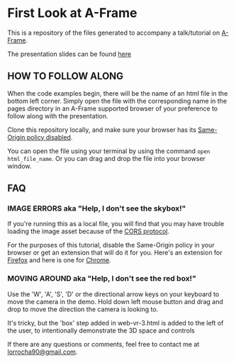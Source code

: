 # First Look at A-Frame
This is a repository of the files generated to accompany a talk/tutorial on [A-Frame](https://aframe.io/).

The presentation slides can be found [here](https://docs.google.com/presentation/d/1O0y5WjAJxYq1StNHofLExKlBtZFizgoqkpDorxx3kR8/edit?usp=sharing)

## HOW TO FOLLOW ALONG
When the code examples begin, there will be the name of an html file in the bottom left corner. Simply open the file with the corresponding name in the pages directory in an A-Frame supported browser of your preference to follow along with the presentation.

Clone this repository locally, and make sure your browser has its [Same-Origin policy disabled](#IMAGE-ERRORS-aka-"Help,-I-don't-see-the-skybox!").

You can open the file using your terminal by using the command `open html_file_name`. Or you can drag and drop the file into your browser window.

## FAQ

### IMAGE ERRORS aka "Help, I don't see the skybox!"
If you're running this as a local file, you will find that you may have trouble loading the image asset because of the [CORS protocol](https://www.html5rocks.com/en/tutorials/cors/).

For the purposes of this tutorial, disable the Same-Origin policy in your browser or get an extension that will do it for you. Here's an extension for [Firefox](https://addons.mozilla.org/en-US/firefox/addon/cors-everywhere/) and here is one for [Chrome](https://chrome.google.com/webstore/detail/allow-control-allow-origi/nlfbmbojpeacfghkpbjhddihlkkiljbi?hl=en).

### MOVING AROUND aka "Help, I don't see the red box!"
Use the 'W', 'A', 'S', 'D' or the directional arrow keys on your keyboard to move the camera in the demo. Hold down left mouse button and drag and drop to move the direction the camera is looking to.

It's tricky, but the 'box' step added in web-vr-3.html is added to the left of the user, to intentionally demonstrate the 3D space and controls

If there are any questions or comments, feel free to contact me at lorrocha90@gmail.com.
